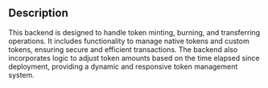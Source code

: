 ## Description
This backend is designed to handle token minting, burning, and transferring operations. It includes functionality to manage native tokens and custom tokens, ensuring secure and efficient transactions. The backend also incorporates logic to adjust token amounts based on the time elapsed since deployment, providing a dynamic and responsive token management system.